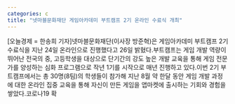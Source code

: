 ```yaml
---
categories: c
title: "넷마블문화재단 게임아카데미 부트캠프 2기 온라인 수료식 개최"
---
```

[오늘경제 = 한송희 기자]넷마블문화재단(이사장 방준혁)은 게임아카데미 부트캠프 2기 수료식을 지난 24일 온라인으로 진행했다고 26일 밝혔다.부트캠프는 게임 개발 역량이 뛰어난 전국의 중, 고등학생을 대상으로 단기간의 강도 높은 개발 교육을 통해 게임 전문가를 양성하는 심화 프로그램으로 작년 1기를 시작으로 매년 진행하고 있다.이번 2기 부트캠프에서는 총 30명(8팀)의 학생들이 참가해 지난 8월 약 한달 동안 게임 개발 과정에 대한 온라인 집중 교육을 통해 자신이 만든 게임을 앱마켓에 출시하는 기회와 경험을 쌓았다.코로나19 확